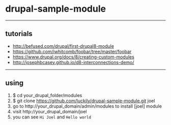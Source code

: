 # drupal-sample-module

- - -

## tutorials
 - http://befused.com/drupal/first-drupal8-module
 - https://github.com/iwhitcomb/foobar/tree/master/foobar
 - https://www.drupal.org/docs/8/creating-custom-modules
 - http://josephbcasey.github.io/d8-interconnections-demo/
 
- - -

## using
 1. $ cd your_drupal_folder/modules
 2. $ git clone https://github.com/luckily/drupal-sample-module.git joel
 3. go to http://your_drupal_domain/admin/modules to install [joel] module
 4. visit http://your_drupal_domain/joel
 5. you can see `Hi Joel` and `Hello world`